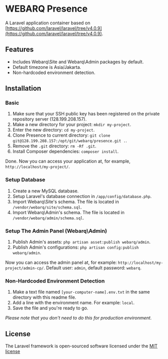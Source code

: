 # WEBARQ Presence

A Laravel application container based on [https://github.com/laravel/laravel/tree/v4.0.9](https://github.com/laravel/laravel/tree/v4.0.9).

## Features

* Includes Webarq\Site and Webarq\Admin packages by default.
* Default timezone is Asia/Jakarta.
* Non-hardcoded environment detection.

## Installation

### Basic

1. Make sure that your SSH public key has been registered on the private repository server (128.199.208.157).
2. Make a new directory for your project: `mkdir my-project`.
3. Enter the new directory: `cd my-project`.
4. Clone Presence to current directory: `git clone git@128.199.208.157:/opt/git/webarq/presence.git .`.
5. Remove the `.git` directory: `rm -Rf .git`.
6. Install Composer dependencies: `composer install`.

Done. Now you can access your application at, for example, `http://localhost/my-project/`.

### Setup Database

1. Create a new MySQL database.
2. Setup Laravel's database connection in `/app/config/database.php`.
3. Import Webarq\Site's schema. The file is located in `/vendor/webarq/site/schema.sql`.
4. Import Webarq\Admin's schema. The file is located in `/vendor/webarq/admin/schema.sql`. 

### Setup The Admin Panel (Webarq\Admin)

1. Publish Admin's assets: `php artisan asset:publish webarq/admin`.
2. Publish Admin's configurations: `php artisan config:publish webarq/admin`.

Now you can access the admin panel at, for example: `http://localhost/my-project/admin-cp/`. Default user: `admin`, default password: `webarq`.

### Non-Hardcoded Environment Detection

1. Make a text file named `[your-computer-name].env.txt` in the same directory with this readme file.
2. Add a line with the environment name. For example: `local`.
3. Save the file and you're ready to go.

*Please note that you don't need to do this for production environment.*

## License

The Laravel framework is open-sourced software licensed under the [MIT license](http://opensource.org/licenses/MIT)